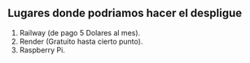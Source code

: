 ## Lugares donde podriamos hacer el despligue

1. Railway (de pago 5 Dolares al mes).
2. Render (Gratuito hasta cierto punto).
3. Raspberry Pi.